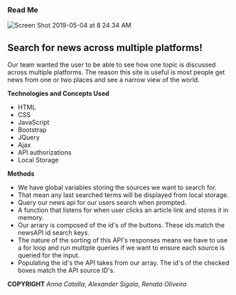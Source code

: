 ### Read Me

![Screen Shot 2019-05-04 at 8 24 34 AM](https://user-images.githubusercontent.com/47616126/57181594-b2541180-6e4a-11e9-9183-8663281bf49a.png)

## Search for news across multiple platforms!
Our team wanted the user to be able to see how one topic is discussed across multiple platforms. The reason this site is useful is most people get news from one or two places and see a narrow view of the world.


**Technologies and Concepts Used**

* HTML
* CSS
* JavaScript
* Bootstrap
* JQuery
* Ajax
* API authorizations
* Local Storage

**Methods**

* We have global variables storing the sources we want to search for.
* That mean any last searched terms will be displayed from local storage.
* Query our news api for our users search when prompted.
* A function that listens for when user clicks an article link and stores it in memory.
* Our arrary is composed of the id's of the buttons. These ids match the newsAPI id search keys.
* The nature of the sorting of this API's responses means we have to use a for loop and run multiple queries if we want to ensure each source is queried for the input.
* Populating the id's the API takes from our array. The id's of the checked boxes match the API source ID's.

**COPYRIGHT**
*Anna Catalla*, 
*Alexander Sigala*, 
*Renata Oliveira*
